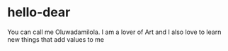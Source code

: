 # hello-dear
You can call me Oluwadamilola. I am a lover of Art and I also love to learn new things that add values to me 
